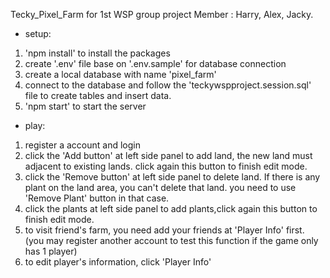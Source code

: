 Tecky_Pixel_Farm
for 1st WSP group project
Member : Harry, Alex, Jacky.

- setup:

1. 'npm install' to install the packages
2. create '.env' file base on '.env.sample' for database connection
3. create a local database with name 'pixel_farm'
4. connect to the database and follow the 'teckywspproject.session.sql' file to create tables and insert data.
5. 'npm start' to start the server

- play:

1. register a account and login
2. click the 'Add button' at left side panel to add land, the new land must adjacent to existing lands. click again this button to finish edit mode.
3. click the 'Remove button' at left side panel to delete land. If there is any plant on the land area, you can't delete that land. you need to use 'Remove Plant' button in that case.
4. click the plants at left side panel to add plants,click again this button to finish edit mode.
5. to visit friend's farm, you need add your friends at 'Player Info' first. (you may register another account to test this function if the game only has 1 player)
6. to edit player's information, click 'Player Info'




